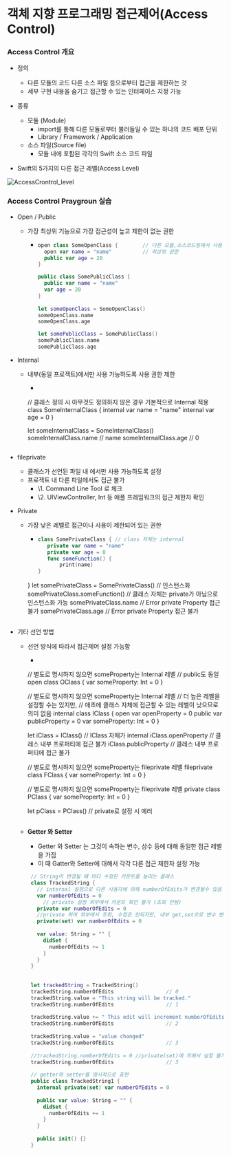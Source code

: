 # 객체 지향 프로그래밍 접근제어(Access Control)

### Access Control 개요

- 정의
  
  - 다른 모듈의 코드 다른 소스 파일 등으로부터 접근을 제한하는 것
  - 세부 구현 내용을 숨기고 접근할 수 있는 인터페이스 지정 가능
  
- 종류

  - 모듈 (Module)
    - import를 통해 다른 모듈로부터 불러들일 수 있는 하나의 코드 배포 단위
    - Library / Framework / Application
  - 소스 파일(Source file)
    - 모듈 내에 포함된 각각의 Swift 소스 코드 파일

- Swift의 5가지의 다른 접근 레벨(Access Level)

![AccessCrontrol_level](https://github.com/tootoomaa/FastCampus_IOS_school/blob/master/TIL/image/AccessControl_level.png)


### Access Control Praygroun 실습

- Open / Public

  - 가장 최상위 기능으로 가장 접근성이 높고 제한이 없는 권한

    - ```swift
      open class SomeOpenClass {		// 다른 모듈,소스코드등에서 사용 가능한 권한
        open var name = "name"			// 최상위 권한
        public var age = 20
      }
      
      public class SomePublicClass {
        public var name = "name"
        var age = 20
      }
	    
      let someOpenClass = SomeOpenClass()
      someOpenClass.name
      someOpenClass.age
      
      let somePublicClass = SomePublicClass()
      somePublicClass.name
      somePublicClass.age
      ```
  
- Internal
   - 내부(동일 프로젝트)에서만 사용 가능하도록 사용 권한 제한

      - ```swift
       // 클래스 정의 시 아무것도 정의하지 않은 경우 기본적으로 Internal 적용
        class SomeInternalClass {
        internal var name = "name"
        internal var age = 0
         }
         
        let someInternalClass = SomeInternalClass()
        someInternalClass.name		// name
        someInternalClass.age			// 0
        ```
   
- fileprivate
	- 클래스가 선언된 파일 내 에서만 사용 가능하도록 설정 
  - 프로젝트 내 다른 파일에서도 접근 불가
    - \1. Command Line Tool 로 체크
    -  \2. UIViewController, Int 등 애플 프레임워크의 접근 제한자 확인
  
- Private 

    - 가장 낮은 레벨로 접근이나 사용이 제한되어 있는 권한
    
       - ```swift
         class SomePrivateClass { // class 자체는 internal
            private var name = "name"
            private var age = 0
            func someFunction() {
                print(name)
         }
      }
        let somePrivateClass = SomePrivateClass() // 인스턴스화 
        somePrivateClass.someFunction()	// 클래스 자체는 private가 아님으로 인스턴스화 가능 
        somePrivateClass.name		// Error private Property 접근 불가
        somePrivateClass.age		// Error private Property 접근 불가
        ```

 - 기타 선언 방법

   - 선언 방식에 따라서 접근제어 설정 가능함

      - ```swift
       // 별도로 명시하지 않으면 someProperty는 Internal 레벨
        // public도 동일
        open class OClass {
          var someProperty: Int = 0
        }
        
        // 별도로 명시하지 않으면 someProperty는 Internal 레벨
        // 더 높은 레벨을 설정할 수는 있지만,
        // 애초에 클래스 자체에 접근할 수 있는 레벨이 낮으므로 의미 없음
        internal class IClass {
          open var openProperty = 0
          public var publicProperty = 0
          var someProperty: Int = 0
        }
        
        let iClass = IClass()	// IClass 자체가 internal
        iClass.openProperty		// 클레스 내부 프로퍼티에 접근 불가
        iClass.publicProperty //  클레스 내부 프로퍼티에 접근 불가
        
        // 별도로 명시하지 않으면 someProperty는 fileprivate 레벨
        fileprivate class FClass {
          var someProperty: Int = 0
        }
        
        // 별도로 명시하지 않으면 someProperty는 fileprivate 레벨
        private class PClass { 
          var someProperty: Int = 0
        }
        
        let pClass = PClass() // private로 설정 시 에러 
        ```

   - **Getter 와 Setter**
	
        - Getter 와 Setter 는 그것이 속하는 변수, 상수 등에 대해 동일한 접근 레벨을 가짐
       - 이 때 Gatter와 Setter에 대해서 각각 다른 접근 제한자 설정 가능
       		
       
       
       ```swift
       	// String이 변경될 떄 마다 수정된 카운트를 늘리는 클래스	
       	class TrackedString {
       	  // internal 설정으로 다른 사용자에 의해 numberOfEdits가 변경될수 있음
       	  var numberOfEdits = 0
       		// private 설정 외부에서 카운트 확인 불가 (조회 안됨)
       	  private var numberOfEdits = 0
       	  //private 하여 외부에서 조회, 수정은 안되지만, 내부 get,set으로 변수 변경 가능
       	  private(set) var numberOfEdits = 0
       	
       	  var value: String = "" {
       	    didSet {
       	      numberOfEdits += 1
       	    }
       	  }
       	}
       	
       	
       	let trackedString = TrackedString()
       	trackedString.numberOfEdits					// 0
       	trackedString.value = "This string will be tracked."
       	trackedString.numberOfEdits					// 1
       	
       	trackedString.value += " This edit will increment numberOfEdits."
       	trackedString.numberOfEdits					// 2
       	
       	trackedString.value = "value changed"
       	trackedString.numberOfEdits					// 3
       	
       	//trackedString.numberOfEdits = 0 //private(set)에 의해서 설정 불가
       	trackedString.numberOfEdits					// 3
       	
       	// getter와 setter를 명시적으로 표현
       	public class TrackedString1 {
       	  internal private(set) var numberOfEdits = 0
       	  
       	  public var value: String = "" {
       	    didSet {
       	      numberOfEdits += 1
       	    }
       	  }
       	  
       	  public init() {}
       	}
       	
       ```


